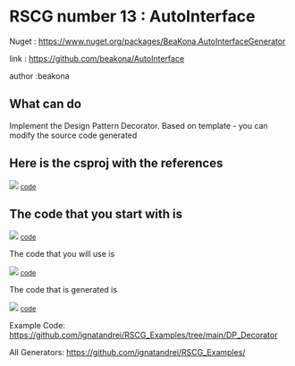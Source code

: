 
# RSCG number 13 : AutoInterface

Nuget :
    https://www.nuget.org/packages/BeaKona.AutoInterfaceGenerator


link : https://github.com/beakona/AutoInterface 


author :beakona


## What can do

Implement the Design Pattern Decorator. Based on template - you can modify the source code generated

## Here is the csproj with the references

<img src='http://ignatandrei.github.io/RSCG_Examples/images/AutoInterface/The.csproj.png' />
<small>
<a href='http://ignatandrei.github.io/RSCG_Examples/images/AutoInterface/The.csproj' target='_blank'>code</a>
</small>


## The code that you start with is 


<img src='http://ignatandrei.github.io/RSCG_Examples/images/AutoInterface/ExistingCode.cs.png' />
<small>
<a href='http://ignatandrei.github.io/RSCG_Examples/images/AutoInterface/ExistingCode.cs' target='_blank'>code</a>
</small>

The code that you will use is

<img src='http://ignatandrei.github.io/RSCG_Examples/images/AutoInterface/Usage.cs.png' />
<small>
<a href='http://ignatandrei.github.io/RSCG_Examples/images/AutoInterface/Usage.cs' target='_blank'>code</a>
</small>



The code that is generated is

<img src='http://ignatandrei.github.io/RSCG_Examples/images/AutoInterface/GeneratedCode.cs.png' />
<small>
<a href='http://ignatandrei.github.io/RSCG_Examples/images/AutoInterface/GeneratedCode.cs' target='_blank'>code</a>
</small>


Example Code: <a href="https://github.com/ignatandrei/RSCG_Examples/tree/main/DP_Decorator" rel="noopener" target="_blank">https://github.com/ignatandrei/RSCG_Examples/tree/main/DP_Decorator</a>

All Generators: <a href="https://github.com/ignatandrei/RSCG_Examples/">https://github.com/ignatandrei/RSCG_Examples/</a>


